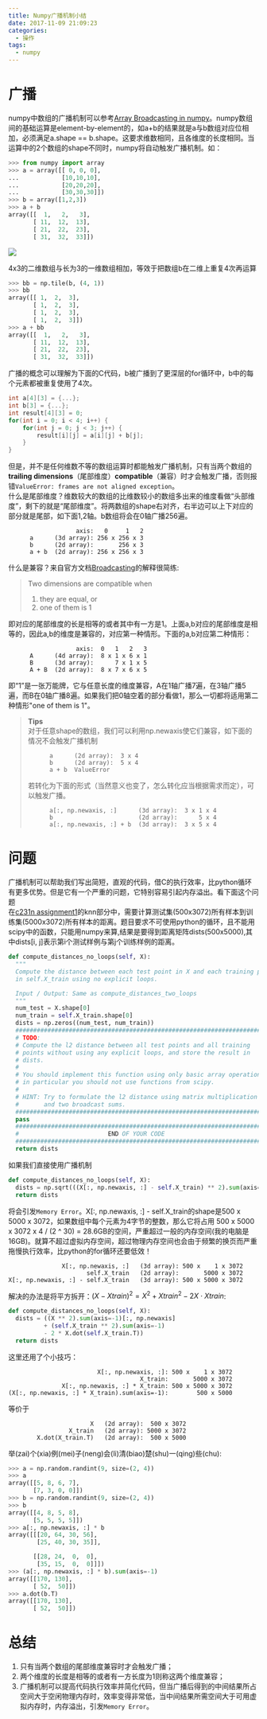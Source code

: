 ```yaml
---
title: Numpy广播机制小结
date: 2017-11-09 21:09:23
categories:
  - 操作
tags: 
  - numpy
---
```


# 广播
numpy中数组的广播机制可以参考[Array Broadcasting in numpy](http://scipy.github.io/old-wiki/pages/EricsBroadcastingDoc)。numpy数组间的基础运算是element-by-element的，如a+b的结果就是a与b数组对应位相加，必须满足a.shape == b.shape。这要求维数相同，且各维度的长度相同。当运算中的2个数组的shape不同时，numpy将自动触发广播机制。如：
```python
>>> from numpy import array
>>> a = array([[ 0, 0, 0],
...            [10,10,10],
...            [20,20,20],
...            [30,30,30]])
>>> b = array([1,2,3])
>>> a + b
array([[  1,   2,   3],
       [ 11,  12,  13],
       [ 21,  22,  23],
       [ 31,  32,  33]])
```
![](http://scipy.github.io/old-wiki/pages/image0020619.gif?action=AttachFile&do=get&target=image002.gif)

4x3的二维数组与长为3的一维数组相加，等效于把数组b在二维上重复4次再运算
```python
>>> bb = np.tile(b, (4, 1))
>>> bb
array([[ 1,  2,  3],
       [ 1,  2,  3],
       [ 1,  2,  3],
       [ 1,  2,  3]])
>>> a + bb
array([[  1,   2,   3],
       [ 11,  12,  13],
       [ 21,  22,  23],
       [ 31,  32,  33]])
```

广播的概念可以理解为下面的C代码，b被广播到了更深层的for循环中，b中的每个元素都被重复使用了4次。
```C
int a[4][3] = {...};
int b[3] = {...};
int result[4][3] = 0;
for(int i = 0; i < 4; i++) {
    for(int j = 0; j < 3; j++) {
        result[i][j] = a[i][j] + b[j];
    } 
}
```
但是，并不是任何维数不等的数组运算时都能触发广播机制，只有当两个数组的**trailing dimensions**（尾部维度）**compatible**（兼容）时才会触发广播，否则报错`ValueError: frames are not aligned exception`。<br>
什么是尾部维度？维数较大的数组的比维数较小的数组多出来的维度看做“头部维度”，剩下的就是“尾部维度”。将两数组的shape右对齐，右半边可以上下对应的部分就是尾部，如下面1,2轴。b数组将会在0轴广播256遍。
```
                   axis:   0     1   2
      a      (3d array): 256 x 256 x 3
      b      (2d array):       256 x 3
      a + b  (2d array): 256 x 256 x 3
```
什么是兼容？来自官方文档[Broadcasting](https://docs.scipy.org/doc/numpy/user/basics.broadcasting.html)的解释很简练:
> Two dimensions are compatible when
> 1. they are equal, or
> 2. one of them is 1

即对应的尾部维度的长是相等的或者其中有一方是1。上面a,b对应的尾部维度是相等的，因此a,b的维度是兼容的，对应第一种情形。下面的a,b对应第二种情形：
```
                   axis:  0   1   2   3
      A      (4d array):  8 x 1 x 6 x 1
      B      (3d array):      7 x 1 x 5
      A + B  (2d array):  8 x 7 x 6 x 5
```
即“1”是一张万能牌，它与任意长度的维度兼容，A在1轴广播7遍，在3轴广播5遍，而B在0轴广播8遍。如果我们把0轴空着的部分看做1，那么一切都将适用第二种情形"one of them is 1"。

> **Tips** <br>
> 对于任意shape的数组，我们可以利用np.newaxis使它们兼容，如下面的情况不会触发广播机制
> ```
>       a      (2d array):  3 x 4
>       b      (2d array):  5 x 4
>       a + b  ValueError
> ```
> 若转化为下面的形式（当然意义也变了，怎么转化应当根据需求而定），可以触发广播。
> ```
>       a[:, np.newaxis, :]      (3d array):  3 x 1 x 4
>       b                        (2d array):      5 x 4
>       a[:, np.newaxis, :] + b  (3d array):  3 x 5 x 4
> ```
> 

# 问题
广播机制可以帮助我们写出简短，直观的代码，借C的执行效率，比python循环有更多优势。但是它有一个严重的问题，它特别容易引起内存溢出。看下面这个问题<br>
在[c231n assignment1](http://cs231n.github.io/assignments2017/assignment1/)的knn部分中，需要计算测试集(500x3072)所有样本到训练集(5000x3072)所有样本的距离。题目要求不可使用python的循环，且不能用scipy中的函数，只能用numpy来算,结果是要得到距离矩阵dists(500x5000),其中dists[i, j]表示第i个测试样例与第j个训练样例的距离。
```python
def compute_distances_no_loops(self, X):
  """
  Compute the distance between each test point in X and each training point
  in self.X_train using no explicit loops.

  Input / Output: Same as compute_distances_two_loops
  """
  num_test = X.shape[0]
  num_train = self.X_train.shape[0]
  dists = np.zeros((num_test, num_train)) 
  #########################################################################
  # TODO:                                                                 #
  # Compute the l2 distance between all test points and all training      #
  # points without using any explicit loops, and store the result in      #
  # dists.                                                                #
  #                                                                       #
  # You should implement this function using only basic array operations; #
  # in particular you should not use functions from scipy.                #
  #                                                                       #
  # HINT: Try to formulate the l2 distance using matrix multiplication    #
  #       and two broadcast sums.                                         #
  #########################################################################
  pass
  #########################################################################
  #                         END OF YOUR CODE                              #
  #########################################################################
  return dists
```
如果我们直接使用广播机制
```python
def compute_distances_no_loops(self, X):
  dists = np.sqrt(((X[:, np.newaxis, :] - self.X_train) ** 2).sum(axis=-1))
  return dists
```
将会引发`Memory Error`。X[:, np.newaxis, :] - self.X_train的shape是500 x 5000 x 3072，如果数组中每个元素为4字节的整数，那么它将占用 500 x 5000 x 3072 x 4 / (2 ^ 30) = 28.6GB的空间，严重超过一般的内存空间(我的电脑是16GB)。就算不超过虚拟内存空间，超过物理内存空间也会由于频繁的换页而严重拖慢执行效率，比python的for循环还要低效！
```
               X[:, np.newaxis, :]   (3d array): 500 x    1 x 3072
                      self.X_train   (2d array):       5000 x 3072
X[:, np.newaxis, :] - self.X_train   (3d array): 500 x 5000 x 3072
```

解决的办法是将平方拆开：$(X-Xtrain)^2 = X^2 + Xtrain^2-2X \cdot Xtrain$:
```python
def compute_distances_no_loops(self, X):
  dists = ((X ** 2).sum(axis=-1)[:, np.newaxis]  
          + (self.X_train ** 2).sum(axis=-1) 
          - 2 * X.dot(self.X_train.T))
  return dists
```
这里还用了个小技巧：
```
                         X[:, np.newaxis, :]: 500 x    1 x 3072
                                     X_train:       5000 x 3072
               X[:, np.newaxis, :] * X_train: 500 x 5000 x 3072
(X[:, np.newaxis, :] * X_train).sum(axis=-1):        500 x 5000
```
等价于
```
                       X   (2d array):  500 x 3072
                 X_train   (2d array): 5000 x 3072
        X.dot(X_train.T)   (2d array):  500 x 5000
```
举(zai)个(xia)例(mei)子(neng)会(li)清(biao)楚(shu)一(qing)些(chu):
```python
>>> a = np.random.randint(9, size=(2, 4))
>>> a
array([[5, 8, 6, 7],
       [7, 3, 0, 0]])
>>> b = np.random.randint(9, size=(2, 4))
>>> b
array([[4, 8, 5, 8],
       [5, 5, 5, 5]])
>>> a[:, np.newaxis, :] * b
array([[[20, 64, 30, 56],
        [25, 40, 30, 35]],

       [[28, 24,  0,  0],
        [35, 15,  0,  0]]])
>>> (a[:, np.newaxis, :] * b).sum(axis=-1)
array([[170, 130],
       [ 52,  50]])   
>>> a.dot(b.T)
array([[170, 130],
       [ 52,  50]])
```

# 总结
1. 只有当两个数组的尾部维度兼容时才会触发广播；
2. 两个维度的长度是相等的或者有一方长度为1则称这两个维度兼容；
3. 广播机制可以提高代码执行效率并简化代码，但当广播后得到的中间结果所占空间大于空闲物理内存时，效率变得非常低，当中间结果所需空间大于可用虚拟内存时，内存溢出，引发`Memory Error`。